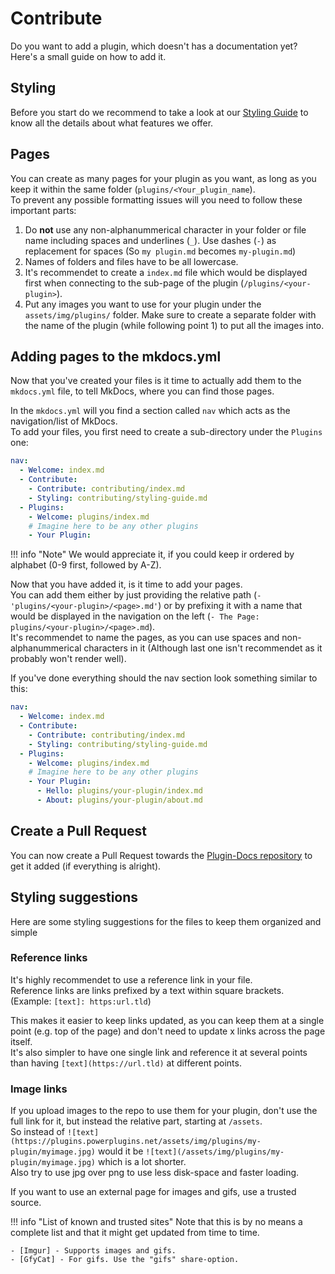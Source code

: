 [repo]: https://github.com/PowerPlugins/Plugins-Docs
[imgur]: https://imgur.com
[gfycat]: https://gfycat.com

# Contribute
Do you want to add a plugin, which doesn't has a documentation yet? Here's a small guide on how to add it.

## Styling
Before you start do we recommend to take a look at our [Styling Guide](../styling-guide) to know all the details about what features we offer.

## Pages
You can create as many pages for your plugin as you want, as long as you keep it within the same folder (`plugins/<Your_plugin_name`).  
To prevent any possible formatting issues will you need to follow these important parts:

1. Do **not** use any non-alphanummerical character in your folder or file name including spaces and underlines (`_`). Use dashes (`-`) as replacement for spaces (So `my plugin.md` becomes `my-plugin.md`)
2. Names of folders and files have to be all lowercase.
3. It's recommendet to create a `index.md` file which would be displayed first when connecting to the sub-page of the plugin (`/plugins/<your-plugin>`).
4. Put any images you want to use for your plugin under the `assets/img/plugins/` folder. Make sure to create a separate folder with the name of the plugin (while following point 1) to put all the images into.

## Adding pages to the mkdocs.yml
Now that you've created your files is it time to actually add them to the `mkdocs.yml` file, to tell MkDocs, where you can find those pages.

In the `mkdocs.yml` will you find a section called `nav` which acts as the navigation/list of MkDocs.  
To add your files, you first need to create a sub-directory under the `Plugins` one:

```yaml
nav:
  - Welcome: index.md
  - Contribute:
    - Contribute: contributing/index.md
    - Styling: contributing/styling-guide.md
  - Plugins:
    - Welcome: plugins/index.md
	# Imagine here to be any other plugins
	- Your Plugin:
```

!!! info "Note"
    We would appreciate it, if you could keep ir ordered by alphabet (0-9 first, followed by A-Z).

Now that you have added it, is it time to add your pages.  
You can add them either by just providing the relative path (`- 'plugins/<your-plugin>/<page>.md'`) or by prefixing it with a name that would be displayed in the navigation on the left (`- The Page: plugins/<your-plugin>/<page>.md`).  
It's recommendet to name the pages, as you can use spaces and non-alphanummerical characters in it (Although last one isn't recommendet as it probably won't render well).

If you've done everything should the nav section look something similar to this:  

```yaml
nav:
  - Welcome: index.md
  - Contribute:
    - Contribute: contributing/index.md
    - Styling: contributing/styling-guide.md
  - Plugins:
    - Welcome: plugins/index.md
	# Imagine here to be any other plugins
	- Your Plugin:
	  - Hello: plugins/your-plugin/index.md
	  - About: plugins/your-plugin/about.md
```

## Create a Pull Request
You can now create a Pull Request towards the [Plugin-Docs repository][repo] to get it added (if everything is alright).

## Styling suggestions
Here are some styling suggestions for the files to keep them organized and simple

### Reference links
It's highly recommendet to use a reference link in your file.  
Reference links are links prefixed by a text within square brackets. (Example: `[text]: https:url.tld`)

This makes it easier to keep links updated, as you can keep them at a single point (e.g. top of the page) and don't need to update x links across the page itself.  
It's also simpler to have one single link and reference it at several points than having `[text](https://url.tld)` at different points.

### Image links
If you upload images to the repo to use them for your plugin, don't use the full link for it, but instead the relative part, starting at `/assets`.  
So instead of `![text](https://plugins.powerplugins.net/assets/img/plugins/my-plugin/myimage.jpg)` would it be `![text](/assets/img/plugins/my-plugin/myimage.jpg)` which is a lot shorter.  
Also try to use jpg over png to use less disk-space and faster loading.

If you want to use an external page for images and gifs, use a trusted source.  

!!! info "List of known and trusted sites"
    Note that this is by no means a complete list and that it might get updated from time to time.
	
	- [Imgur] - Supports images and gifs.
	- [GfyCat] - For gifs. Use the "gifs" share-option.
